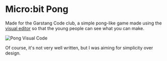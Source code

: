 # Micro:bit Pong

Made for the Garstang Code club, a simple pong-like game made using the [visual editor](https://makecode.microbit.org/#) so that the young people can see what you can make.

![Pong Visual Code](https://raw.githubusercontent.com/xepps/microbit-pong/master/pong-code.png)

Of course, it's not very well written, but I was aiming for simplicity over design.
